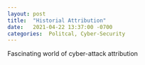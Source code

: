 ```yaml
---
layout: post
title:  "Historial Attribution"
date:   2021-04-22 13:37:00 -0700
categories:  Politcal, Cyber-Security
---
```

Fascinating world of cyber-attack attribution


